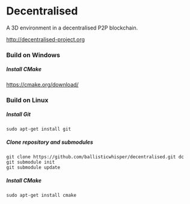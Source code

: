 # Decentralised
A 3D environment in a decentralised P2P blockchain.

http://decentralised-project.org

### Build on Windows

##### Install CMake

https://cmake.org/download/

### Build on Linux

##### Install Git

```
sudo apt-get install git
```

##### Clone repository and submodules

```
git clone https://github.com/ballisticwhisper/decentralised.git dc
git submodule init
git submodule update
```

##### Install CMake

```
sudo apt-get install cmake
```

